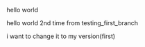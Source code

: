 
hello world

hello world 2nd time from testing_first_branch


i want to change it to my version(first)

